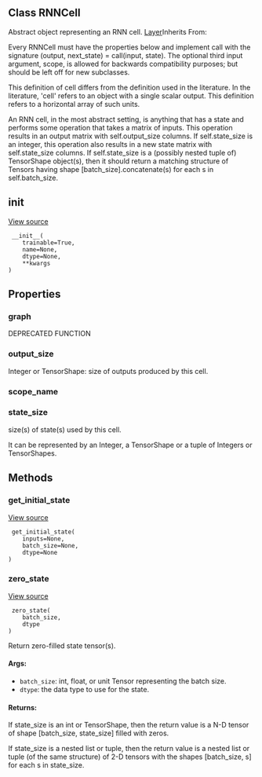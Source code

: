 ## Class RNNCell

Abstract object representing an RNN cell.
[Layer](https://www.tensorflow.org/api_docs/python/tf/compat/v1/layers/Layer)Inherits From: 


Every RNNCell must have the properties below and implement call with the signature (output, next_state) = call(input, state). The optional third input argument, scope, is allowed for backwards compatibility purposes; but should be left off for new subclasses.

This definition of cell differs from the definition used in the literature. In the literature, 'cell' refers to an object with a single scalar output. This definition refers to a horizontal array of such units.

An RNN cell, in the most abstract setting, is anything that has a state and performs some operation that takes a matrix of inputs. This operation results in an output matrix with self.output_size columns. If self.state_size is an integer, this operation also results in a new state matrix with self.state_size columns. If self.state_size is a (possibly nested tuple of) TensorShape object(s), then it should return a matching structure of Tensors having shape [batch_size].concatenate(s) for each s in self.batch_size.
## __init__
[View source](https://github.com/tensorflow/tensorflow/blob/r2.0/tensorflow/python/ops/rnn_cell_impl.py#L205-L212)


```
 __init__(
    trainable=True,
    name=None,
    dtype=None,
    **kwargs
)
```
## Properties
### graph

DEPRECATED FUNCTION
### output_size

Integer or TensorShape: size of outputs produced by this cell.
### scope_name
### state_size

size(s) of state(s) used by this cell.

It can be represented by an Integer, a TensorShape or a tuple of Integers or TensorShapes.
## Methods
### get_initial_state
[View source](https://github.com/tensorflow/tensorflow/blob/r2.0/tensorflow/python/ops/rnn_cell_impl.py#L281-L309)


```
 get_initial_state(
    inputs=None,
    batch_size=None,
    dtype=None
)
```
### zero_state
[View source](https://github.com/tensorflow/tensorflow/blob/r2.0/tensorflow/python/ops/rnn_cell_impl.py#L311-L340)


```
 zero_state(
    batch_size,
    dtype
)
```

Return zero-filled state tensor(s).
#### Args:
- `batch_size`: int, float, or unit Tensor representing the batch size.
- `dtype`: the data type to use for the state.
#### Returns:

If state_size is an int or TensorShape, then the return value is a N-D tensor of shape [batch_size, state_size] filled with zeros.

If state_size is a nested list or tuple, then the return value is a nested list or tuple (of the same structure) of 2-D tensors with the shapes [batch_size, s] for each s in state_size.
